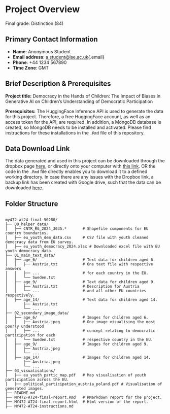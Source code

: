 # Project Overview

Final grade: Distinction (84)

## Primary Contact Information

-   **Name**: Anonymous Student
-   **Email address**: [a.student\@lse.ac.uk](mailto:a.student@lse.ac.uk){.email}
-   **Phone**: +44 1234 567890
-   **Time Zone**: GMT

## Brief Description & Prerequisites

**Project title:** Democracy in the Hands of Children: The Impact of Biases in Generative AI on Children’s Understanding of Democratic Participation

**Prerequisites:** The HuggingFace Inference API is used to generate the data for this project. Therefore, a free HuggingFace account, as well as an access token for the API, are required. In addition, a MongoDB database is created, so MongoDB needs to be installed and activated. Please find instructions for these installations in the `.Rmd` file of this repository.

## Data Download Link

The data generated and used in this project can be downloaded through the dropbox page [here](https://www.dropbox.com/scl/fo/i7dvz8cv3ln0ee74zzane/APwyVBOuEvOP950lky0Am0A?rlkey=9nysqfziz5nw9vvcc4t0052nu&st=xod7qnul&dl=0), or directly onto your computer with [this link](https://www.dropbox.com/scl/fo/i7dvz8cv3ln0ee74zzane/APwyVBOuEvOP950lky0Am0A?rlkey=9nysqfziz5nw9vvcc4t0052nu&st=xod7qnul&dl=1). OR the code in the `.Rmd` file directly enables you to download it to a defined working directory. In case there are any issues with the Dropbox link, a backup link has been created with Google drive, such that the data can be downloaded [here](https://drive.google.com/drive/folders/1Rol9c29KDCPiTcPZCGHYGmzwmGWw_qFK?usp=sharing).

## Folder Structure

```{bash}

my472-at24-final-50280/
├── 00_helper_data/
│   ├── CNTR_RG_2024_3035.*       # Shapefile components for EU country boundaries. 
│   ├── eu_youth_dem_data.csv     # CSV file with youth cleaned democracy data from EU survey. 
│   ├── eu_youth_democracy_2024.xlsx # Downloaded excel file with EU youth democracy data. 
├── 01_main_text_data/
│   ├── age_6/                    # Text data for children aged 6.
│   │   ├── Austria.txt           # One text file with respective answers
│   │   ├── ...                   # for each country in the EU. 
│   │   └── Sweden.txt            
│   ├── age_9/                    # Text data for children aged 9.
│   │   ├── Austria.txt           # Description for Austria
│   │   └── ...                   # and all other EU countries respectively. 
│   ├── age_14/                   # Text data for children aged 14.
│       ├── Austria.txt           
│       └── ...                   
├── 02_secondary_image_data/
│   ├── age_6/                    # Images for children aged 6.
│   │   ├── Austria.jpeg          # One image visualising the most poorly understood
│   │   ├── ...                   # concept relating to democratic participation for each 
│   │   └── Sweden.txt            # respective country in the EU. 
│   ├── age_9/                    # Images for children aged 9.
│   │   ├── Austria.jpeg          
│   │   └── ...                    
│   ├── age_14/                   # Images for children aged 14.
│       ├── Austria.jpeg          
│       └── ...                   
├── 03_visualisations/
│   ├── eu_youth_partic_map.pdf   # Map visualisation of youth participation across the EU. 
│   ├── political_participation_austria_poland.pdf # Visualisation of generated images. 
├── README.md                     
├── MY472-AT24-final-report.Rmd   # RMarkdown report for the project.
├── MY472-AT24-final-report.html  # Html version of the report. 
├── MY472-AT24-instructions.md    

```
